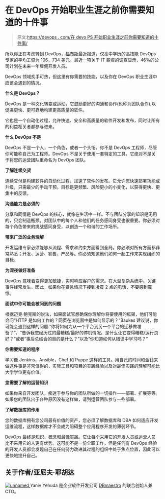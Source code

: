 # 在 DevOps 开始职业生涯之前你需要知道的十件事

> 原文:[https://devops . com/在 devo PS 开始职业生涯之前你需要知道的十件事/](https://devops.com/ten-things-you-need-to-know-before-starting-a-career-in-devops/)

所以你正在考虑转到 DevOps，[福布斯](http://t.sidekickopen18.com/e1t/c/5/f18dQhb0S7lC8dDMPbW2n0x6l2B9nMJW7t5XYg7dSw78W5w6CvH3QYYz8F3WXZtz3dRCf4c8_1K03?t=http%3a%2f%2ffortune.com%2f2015%2f05%2f13%2fdevops-jobs%2f&si=6386599191904256&pi=bfd33a67-3b6f-4106-9ff5-363393998930)最近报道，仅高中学历的高技能 DevOps 专家的平均工资为 106，734 美元。最近一项关于 IT 薪资的调查显示，46%的公司计划在未来一年雇佣开发人员。

DevOps 领域炙手可热，但这里有你需要的技能，以及你在 DevOps 职业生涯中应该会遇到的情况。

**什么是 DevOps？**

DevOps 是一种文化转变或运动，它鼓励更好的沟通和协作(也称为团队合作),以促进更快、更可靠地构建更高质量的软件。

它也是一个自动化过程，允许快速、安全和高质量的软件开发和发布，同时让所有的利益相关者都参与进来。

**什么 DevOps 不是**

DevOps 不是一个人，一个角色，或者一个头衔。你不是 DevOps 工程师，尽管你可能称自己为工程师。DevOps 不是关于使用一套特定的工具，它绝对不是关于将您的运营团队重命名为 DevOps 团队。

**了解连续交货**

连续交付是构建软件的自动化过程，加速了软件的发布。它允许您快速部署功能或升级，只需最少的手动干预。目标是更频繁、风险更小的小变化，以获得更快、更集中的反馈。

**沟通能力是必须的**

分享和同情是 DevOps 的核心，就像在生活中一样。不与团队分享的知识是无用的，只会制造瓶颈。对团队中的每个人和他们的任务感同身受也很重要。你必须对每个角色带来的挑战感同身受，以创造一个和谐的工作场所。

**带来广泛的业务理解**

开发运维专家必须能够从流程、需求和约束方面看到全局。你必须对所有方面都非常熟悉；开发、运营、销售、产品等。你必须知道他们如何一起工作来实现组织的目标。

**为深夜做好准备**

DevOps 意味着变得更加敏捷，实时响应客户的需求。在大型复杂系统中，关键事件经常发生。因此，如果你在紧急情况下接到凌晨 2 点的电话，不要感到震惊。

**面试中你可能会被问到的问题**

根据迈克·鲍克斯的说法，如果面试官想确保你理解你将要使用的框架，他们可能会问“HTTP 是如何工作的？网页在浏览器中是如何显示的？”Baukes 建议说，你可能会遇到这样的问题:“你将如何为从一个平台到另一个平台的迁移做准备？”，“告诉我您经历过的最糟糕/最好的停机情况。是什么让它变得糟糕/运行良好？”或者“事后总结会的目的是什么？”以及“你知道如何从错误中学习吗？”

**你需要知道的程序**

学习像 Jenkins，Ansible，Chef 和 Puppe 这样的工具。用自己的时间和金钱来做这件事是非常值得的，实际工具和项目的实践经验以及对最佳实践的理解可能比大学学位更有价值。

**您需要了解的运营知识**

如果你来自开发团队，痴迷于参与你的团队所做的一切操作——部署、扩展等等。如果您的团队出于各种原因没有这样做，请到运营团队参与一些部署。

**了解数据库的作用**

您的数据库拥有您公司最有价值的资产，您必须了解数据库和 DBA 如何适应开发运维流程，这样数据库才不会成为阻碍整个应用程序开发的薄弱环节。

DevOps 最终是知识、概念和最佳实践。它让每个采用它的开发人员或运营人员比不采用它的人更有优势。这可能不是一份全职工作，但是任何有 DevOps 经验的开发人员都会发现自己在任何努力改进其过程的组织中处于焦点位置，因此可以更快地提升自己。

## 关于作者/亚尼夫·耶胡达

[![unnamed](../Images/a6937773ac6932c02ef6339714018fe2.png) ](https://devops.com/wp-content/uploads/2015/10/unnamed.jpg) Yaniv Yehuda 是企业软件开发公司 [DBmaestro](http://www.dbmaestro.com/) 的联合创始人兼 CTO。